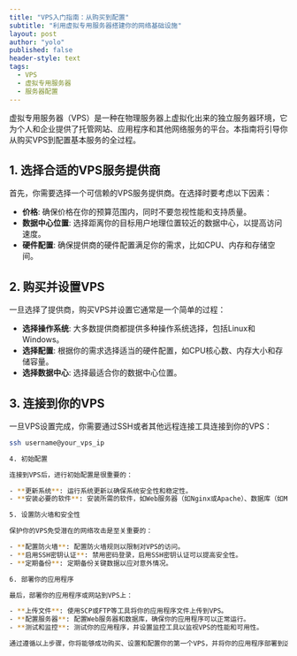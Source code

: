 ```yaml
---
title: "VPS入门指南：从购买到配置"
subtitle: "利用虚拟专用服务器搭建你的网络基础设施"
layout: post
author: "yolo"
published: false
header-style: text
tags:
  - VPS
  - 虚拟专用服务器
  - 服务器配置
---
```


虚拟专用服务器（VPS）是一种在物理服务器上虚拟化出来的独立服务器环境，它为个人和企业提供了托管网站、应用程序和其他网络服务的平台。本指南将引导你从购买VPS到配置基本服务的全过程。

## 1. 选择合适的VPS服务提供商

首先，你需要选择一个可信赖的VPS服务提供商。在选择时要考虑以下因素：

- **价格**: 确保价格在你的预算范围内，同时不要忽视性能和支持质量。
- **数据中心位置**: 选择距离你的目标用户地理位置较近的数据中心，以提高访问速度。
- **硬件配置**: 确保提供商的硬件配置满足你的需求，比如CPU、内存和存储空间。

## 2. 购买并设置VPS

一旦选择了提供商，购买VPS并设置它通常是一个简单的过程：

- **选择操作系统**: 大多数提供商都提供多种操作系统选择，包括Linux和Windows。
- **选择配置**: 根据你的需求选择适当的硬件配置，如CPU核心数、内存大小和存储容量。
- **选择数据中心**: 选择最适合你的数据中心位置。

## 3. 连接到你的VPS

一旦VPS设置完成，你需要通过SSH或者其他远程连接工具连接到你的VPS：

```bash
ssh username@your_vps_ip

4. 初始配置

连接到VPS后，进行初始配置是很重要的：

- **更新系统**: 运行系统更新以确保系统安全性和稳定性。
- **安装必要的软件**: 安装所需的软件，如Web服务器（如Nginx或Apache）、数据库（如MySQL或PostgreSQL）和应用程序运行时环境（如Node.js或Python）。

5. 设置防火墙和安全性

保护你的VPS免受潜在的网络攻击是至关重要的：

- **配置防火墙**: 配置防火墙规则以限制对VPS的访问。
- **启用SSH密钥认证**: 禁用密码登录，启用SSH密钥认证可以提高安全性。
- **定期备份**: 定期备份关键数据以应对意外情况。

6. 部署你的应用程序

最后，部署你的应用程序或网站到VPS上：

- **上传文件**: 使用SCP或FTP等工具将你的应用程序文件上传到VPS。
- **配置服务器**: 配置Web服务器和数据库，确保你的应用程序可以正常运行。
- **测试和监控**: 测试你的应用程序，并设置监控工具以监视VPS的性能和可用性。

通过遵循以上步骤，你将能够成功购买、设置和配置你的第一个VPS，并将你的应用程序部署到这个服务器上。

